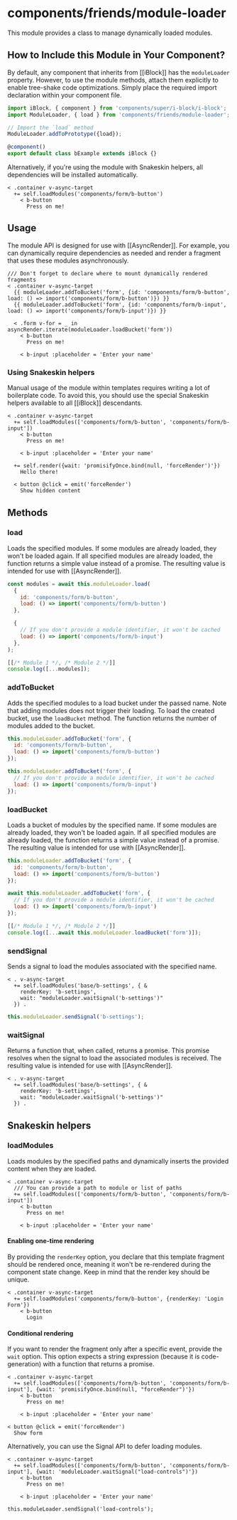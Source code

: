 # components/friends/module-loader

This module provides a class to manage dynamically loaded modules.

## How to Include this Module in Your Component?

By default, any component that inherits from [[iBlock]] has the `moduleLoader` property.
However, to use the module methods, attach them explicitly to enable tree-shake code optimizations.
Simply place the required import declaration within your component file.

```typescript
import iBlock, { component } from 'components/super/i-block/i-block';
import ModuleLoader, { load } from 'components/friends/module-loader';

// Import the `load` method
ModuleLoader.addToPrototype({load});

@component()
export default class bExample extends iBlock {}
```

Alternatively, if you're using the module with Snakeskin helpers, all dependencies will be installed automatically.

```
< .container v-async-target
  += self.loadModules('components/form/b-button')
    < b-button
      Press on me!
```

## Usage

The module API is designed for use with [[AsyncRender]].
For example, you can dynamically require dependencies as needed and render a fragment
that uses these modules asynchronously.

```
/// Don't forget to declare where to mount dynamically rendered fragments
< .container v-async-target
  {{ moduleLoader.addToBucket('form', {id: 'components/form/b-button', load: () => import('components/form/b-button')}) }}
  {{ moduleLoader.addToBucket('form', {id: 'components/form/b-input', load: () => import('components/form/b-input')}) }}

  < .form v-for = _ in asyncRender.iterate(moduleLoader.loadBucket('form'))
    < b-button
      Press on me!

    < b-input :placeholder = 'Enter your name'
```

### Using Snakeskin helpers

Manual usage of the module within templates requires writing a lot of boilerplate code.
To avoid this, you should use the special Snakeskin helpers available to all [[iBlock]] descendants.

```
< .container v-async-target
  += self.loadModules(['components/form/b-button', 'components/form/b-input'])
    < b-button
      Press on me!

    < b-input :placeholder = 'Enter your name'

  += self.render({wait: 'promisifyOnce.bind(null, 'forceRender')'})
    Hello there!

  < button @click = emit('forceRender')
    Show hidden content
```

## Methods

### load

Loads the specified modules.
If some modules are already loaded, they won't be loaded again.
If all specified modules are already loaded, the function returns a simple value instead of a promise.
The resulting value is intended for use with [[AsyncRender]].

```js
const modules = await this.moduleLoader.load(
  {
    id: 'components/form/b-button',
    load: () => import('components/form/b-button')
  },

  {
    // If you don't provide a module identifier, it won't be cached
    load: () => import('components/form/b-input')
  },
);

[[/* Module 1 */, /* Module 2 */]]
console.log([...modules]);
```

### addToBucket

Adds the specified modules to a load bucket under the passed name.
Note that adding modules does not trigger their loading.
To load the created bucket, use the `loadBucket` method.
The function returns the number of modules added to the bucket.

```js
this.moduleLoader.addToBucket('form', {
  id: 'components/form/b-button',
  load: () => import('components/form/b-button')
});

this.moduleLoader.addToBucket('form', {
  // If you don't provide a module identifier, it won't be cached
  load: () => import('components/form/b-input')
});
```

### loadBucket

Loads a bucket of modules by the specified name.
If some modules are already loaded, they won't be loaded again.
If all specified modules are already loaded, the function returns a simple value instead of a promise.
The resulting value is intended for use with [[AsyncRender]].

```js
this.moduleLoader.addToBucket('form', {
  id: 'components/form/b-button',
  load: () => import('components/form/b-button')
});

await this.moduleLoader.addToBucket('form', {
  // If you don't provide a module identifier, it won't be cached
  load: () => import('components/form/b-input')
});

[[/* Module 1 */, /* Module 2 */]]
console.log([...await this.moduleLoader.loadBucket('form')]);
```

### sendSignal

Sends a signal to load the modules associated with the specified name.

```
< . v-async-target
  += self.loadModules('base/b-settings', { &
    renderKey: 'b-settings',
    wait: "moduleLoader.waitSignal('b-settings')"
  }) .
```

```js
this.moduleLoader.sendSignal('b-settings');
```

### waitSignal

Returns a function that, when called, returns a promise.
This promise resolves when the signal to load the associated modules is received.
The resulting value is intended for use with [[AsyncRender]].

```
< . v-async-target
  += self.loadModules('base/b-settings', { &
    renderKey: 'b-settings',
    wait: "moduleLoader.waitSignal('b-settings')"
  }) .
```

## Snakeskin helpers

### loadModules

Loads modules by the specified paths and dynamically inserts the provided content when they are loaded.

```
< .container v-async-target
  /// You can provide a path to module or list of paths
  += self.loadModules(['components/form/b-button', 'components/form/b-input'])
    < b-button
      Press on me!

    < b-input :placeholder = 'Enter your name'
```

#### Enabling one-time rendering

By providing the `renderKey` option, you declare that this template fragment should be rendered once,
meaning it won't be re-rendered during the component state change. Keep in mind that the render key should be unique.

```
< .container v-async-target
  += self.loadModules('components/form/b-button', {renderKey: 'Login Form'})
    < b-button
      Login
```

#### Conditional rendering

If you want to render the fragment only after a specific event, provide the `wait` option.
This option expects a string expression (because it is code-generation) with a function that returns a promise.

```
< .container v-async-target
  += self.loadModules(['components/form/b-button', 'components/form/b-input'], {wait: 'promisifyOnce.bind(null, "forceRender")'})
    < b-button
      Press on me!

    < b-input :placeholder = 'Enter your name'

< button @click = emit('forceRender')
  Show form
```

Alternatively, you can use the Signal API to defer loading modules.

```
< .container v-async-target
  += self.loadModules(['components/form/b-button', 'components/form/b-input'], {wait: 'moduleLoader.waitSignal("load-controls")'})
    < b-button
      Press on me!

    < b-input :placeholder = 'Enter your name'
```

```
this.moduleLoader.sendSignal('load-controls');
```
